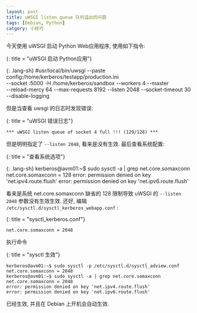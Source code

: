 ```yaml
---
layout: post
title: uWSGI listen queue 队列溢出的问题
tags: [Debian, Python]
catgory: 小技巧
---
```


今天使用 uWSGI 启动 Python Web应用程序, 使用如下指令:

{: title = "uWSGI 启动 Python应用"}

{: .lang-sh}
    #usr/local/bin/uwsgi --paste config:/home/kerberos/testapp/production.ini \
    --socket :5000 -H /home/kerberos/sandbox --workers 4 --master \
    --reload-mercy 64 --max-requests 8192 --listen 2048 --socket-timeout 30 --disable-logging 

但是当查看 uwsgi 的日志时发现错误:

{: title = "uWSGI 错误日志"}

    *** uWSGI listen queue of socket 4 full !!! (129/128) ***

但是明明指定了 `--listen 2048`, 看来是没有生效. 最后查看系统配置:

{: title = "查看系统选项"}

{: .lang-sh}
    kerberos@avm01:~$ sudo sysctl -a | grep net.core.somaxconn
    net.core.somaxconn = 128
    error: permission denied on key 'net.ipv4.route.flush'
    error: permission denied on key 'net.ipv6.route.flush'

看来是系统 net.core.somaxconn 缺省的 128 限制导致 uWSGI 的 `--listen 2048` 参数没有生效生效. 还好, 编辑 `/etc/sysctl.d/sysctl_kerberos_webapp.conf` :

{: title = "sysctl_kerberos.conf"}

    net.core.somaxconn = 2048

执行命令

{: title = "sysctl 生效"}

    kerberos@avm01:~$ sudo sysctl -p /etc/sysctl.d/sysctl_adview.conf 
    net.core.somaxconn = 2048
    kerberos@avm01:~$ sudo sysctl -a | grep net.core.somaxconn 
    net.core.somaxconn = 2048
    error: permission denied on key 'net.ipv4.route.flush'
    error: permission denied on key 'net.ipv6.route.flush'

已经生效, 并且在 Debian 上开机会自动生效. 
